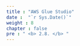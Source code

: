 ```yaml
---
title : "AWS Glue Studio"
date :  "`r Sys.Date()`" 
weight : 8 
chapter : false
pre : " <b> 2.8. </b> "
---
```

